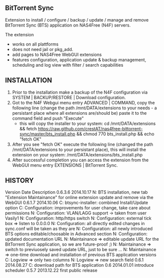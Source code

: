 BitTorrent Sync
---------------

Extension to install / configure / backup / update / manage and remove BitTorrent Sync (BTS) application on NAS4Free (N4F) servers.

The extension
- works on all plattforms
- does not need jail or pkg_add.
- add pages to NAS4Free WebGUI extensions
- features configuration, application update & backup management, scheduling and log view with filter / search capabilities

INSTALLATION
------------
1. Prior to the installation make a backup of the N4F configuration via SYSTEM | BACKUP/RESTORE | Download configuration.
2. Got to the N4F Webgui menu entry ADVANCED | COMMAND, copy the following line (change the path /mnt/DATA/extensions to 
    your needs - a persistant place where all extensions are/should be) paste it to the command field and push "Execute" 
    - this will copy the installer to your system:
cd /mnt/DATA/extensions && fetch https://raw.github.com/crestAT/nas4free-bittorrent-sync/master/bts_install.php && chmod 770 bts_install.php && echo "fetch OK"
3. After you see "fetch OK" execute the following line (changed the path /mnt/DATA/extensions to your persistant place), this will install the extension on your system:
/mnt/DATA/extensions/bts_install.php
4. After successful completion you can access the extension from the WebGUI menu entry EXTENSIONS | BitTorrent Sync.

HISTORY
-------
Version Date        Description
0.6.3.6 2014.10.17  N: BTS installation, new tab "Extension Maintainance" for online extension update and remove via the WebGUI
0.6.1.7 2014.10.06  C: btsync-installer: combined Install/Update option
                    C: Configuration: improvements for user change, take care about permissions
                    N: Configuration: VLAN/LAGG support -> taken from user Vasily1
                    N: Configuration: http/https switch
                    N: Configuration: external tick box => listen to 0.0.0.0
                    N: Configuration: all directly edited changes in sync.conf will be taken as they are 
                    N: Configuration: all newly introduced BTS options editable/choosable in Advanced section
                    N: Configuration: updated documentation URL
                    N: Maintainance => editable update URL for the BitTorrent Sync application, so we are future-proof  ;) 
                    N: Maintainance => switch to previuosely saved update URL, just to be sure ...
                    N: Maintainance => one-time download and installation of previous BTS application versions  
                    C: Logview => only two columns
                    N: Logview => new search field
0.6.1   2014.08.27  C: download path for BTS application
0.6     2014.01.01  introduce scheduler
0.5.7   2013.12.22  first public release

